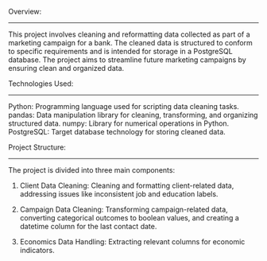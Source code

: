Overview:
_________
This project involves cleaning and reformatting data collected as part of a marketing campaign for a bank. The cleaned data is structured to conform to specific requirements and is intended for storage in a PostgreSQL database. The project aims to streamline future marketing campaigns by ensuring clean and organized data.

Technologies Used:
__________________
Python: Programming language used for scripting data cleaning tasks.
pandas: Data manipulation library for cleaning, transforming, and organizing structured data.
numpy: Library for numerical operations in Python.
PostgreSQL: Target database technology for storing cleaned data.

Project Structure:
__________________

The project is divided into three main components:

1) Client Data Cleaning:
Cleaning and formatting client-related data, addressing issues like inconsistent job and education labels.

2) Campaign Data Cleaning:
Transforming campaign-related data, converting categorical outcomes to boolean values, and creating a datetime column for the last contact date.

3) Economics Data Handling:
Extracting relevant columns for economic indicators.
